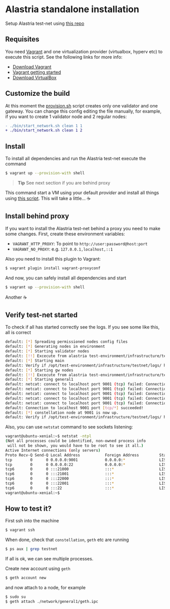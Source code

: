 # Alastria standalone installation
Setup Alastria test-net using [this repo](https://github.com/alastria/test-environment/tree/master/infrastructure/testnet)

## Requisites
You need [Vagrant](https://www.vagrantup.com/) and one virtualization provider (virtualbox, hyperv etc) to execute this script. See the following links for more info:
* [Download Vagrant](https://www.vagrantup.com/downloads.html)
* [Vagrant getting started](https://www.vagrantup.com/intro/getting-started/project_setup.html)
* [Download VirtualBox](https://www.virtualbox.org/)

## Customize the build
At this moment the [provision.sh](provision.sh) script creates only one validator and one gateway. You can change this config editing the 
file manually, for example, if you want to create 1 validator node and 2 regular nodes:
```diff
- ./bin/start_network.sh clean 1 1
+ ./bin/start_network.sh clean 1 2
```

## Install
To install all dependencies and run the Alastria test-net execute the command
```bash
$ vagrant up --provision-with shell
```
> **Tip** See next section if you are behind proxy

This command start a VM using your default *provider* and install all things using [this script](provision.sh). This
will take a little... :coffee:

## Install behind proxy
If you want to install the Alastria test-net behind a proxy you need to make some changes. First, create these environment variables:

* `VAGRANT_HTTP_PROXY`: To point to `http://user:password@host:port`
* `VAGRANT_NO_PROXY`: e.g. `127.0.0.1,localhost,::1`

Also you need to install this plugin to Vagrant:

```bash
$ vagrant plugin install vagrant-proxyconf
```
And now, you can safely install all dependencies and start
```bash
$ vagrant up --provision-with shell
```
Another :coffee:

## Verify test-net started
To check if all has started correctly see the logs. If you see some like this, all is correct
```bash
default: [*] Spreading permissioned nodes config files
default: [*] Generating nodes in environment
default: [*] Starting validator nodes
default: [!!] Excecute from alastria test-environment/infrastructure/testnet/
default: [*] Starting main
default: Verify if /opt/test-environment/infrastructure/testnet/logs/ have new files.
default: [*] Starting gw nodes
default: [!!] Excecute from alastria test-environment/infrastructure/testnet/
default: [*] Starting general1
default: netcat: connect to localhost port 9001 (tcp) failed: Connection refused
default: netcat: connect to localhost port 9001 (tcp) failed: Connection refused
default: netcat: connect to localhost port 9001 (tcp) failed: Connection refused
default: netcat: connect to localhost port 9001 (tcp) failed: Connection refused
default: netcat: connect to localhost port 9001 (tcp) failed: Connection refused
default: Connection to localhost 9001 port [tcp/*] succeeded!
default: [*] constellation node at 9001 is now up.
default: Verify if /opt/test-environment/infrastructure/testnet/logs/ have new files.
```

Also, you can use `netstat` command to see sockets listening:

```bash
vagrant@ubuntu-xenial:~$ netstat -ntpl
(Not all processes could be identified, non-owned process info
 will not be shown, you would have to be root to see it all.)
Active Internet connections (only servers)
Proto Recv-Q Send-Q Local Address           Foreign Address         State       PID/Program name
tcp        0      0 0.0.0.0:9001            0.0.0.0:*               LISTEN      -
tcp        0      0 0.0.0.0:22              0.0.0.0:*               LISTEN      -
tcp6       0      0 :::21000                :::*                    LISTEN      -
tcp6       0      0 :::21001                :::*                    LISTEN      -
tcp6       0      0 :::22000                :::*                    LISTEN      -
tcp6       0      0 :::22001                :::*                    LISTEN      -
tcp6       0      0 :::22                   :::*                    LISTEN      -
vagrant@ubuntu-xenial:~$
```

## How to test it?
First ssh into the machine

```bash
$ vagrant ssh
```

When done, check that `constellation`, `geth` etc are running
```bash
$ ps aux | grep testnet
```
If all is ok, we can see multiple processes.

Create new account using `geth`

```bash
$ geth account new
```

and now attach to a node, for example

```bash
$ sudo su
$ geth attach ./network/general1/geth.ipc
```
